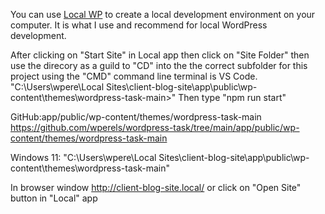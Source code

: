 You can use [Local WP](https://localwp.com/) to create a local development environment on your computer. It is what I use and recommend for local WordPress development.

After clicking on "Start Site" in Local app then click on "Site Folder" then use the direcory as a guild to "CD" into the 
the correct subfolder for this project using the "CMD" command line terminal is VS Code.
"C:\Users\wpere\Local Sites\client-blog-site\app\public\wp-content\themes\wordpress-task-main>"
Then type "npm run start"

GitHub:app/public/wp-content/themes/wordpress-task-main
https://github.com/wperels/wordpress-task/tree/main/app/public/wp-content/themes/wordpress-task-main

Windows 11: "C:\Users\wpere\Local Sites\client-blog-site\app\public\wp-content\themes\wordpress-task-main"

In browser window http://client-blog-site.local/ or click on "Open Site" button in "Local" app


